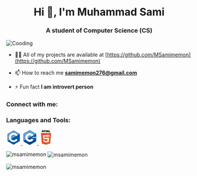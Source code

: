 <h1 align="center">Hi 👋, I'm Muhammad Sami</h1>
<h3 align="center">A student of Computer Science (CS)</h3>

<p align="left"> <img src="[https://komarev.com/ghpvc/?username=msamimemon&label=Profile%20views&color=0e75b6&style=flat](https://media4.giphy.com/media/v1.Y2lkPTc5MGI3NjExa3RpY2diaDY5emFwMHFsa2l4OGhoMjdkNXIxYzk0eHJmbDdjOTVuaCZlcD12MV9pbnRlcm5hbF9naWZfYnlfaWQmY3Q9Zw/qgQUggAC3Pfv687qPC/giphy.gif)" alt="Cooding" /> </p>

- 👨‍💻 All of my projects are available at [https://github.com/MSamimemon](https://github.com/MSamimemon)

- 📫 How to reach me **samimemon276@gmail.com**

- ⚡ Fun fact **I am introvert person**

<h3 align="left">Connect with me:</h3>
<p align="left">
</p>

<h3 align="left">Languages and Tools:</h3>
<p align="left"> <a href="https://www.cprogramming.com/" target="_blank" rel="noreferrer"> <img src="https://raw.githubusercontent.com/devicons/devicon/master/icons/c/c-original.svg" alt="c" width="40" height="40"/> </a> <a href="https://www.w3schools.com/cpp/" target="_blank" rel="noreferrer"> <img src="https://raw.githubusercontent.com/devicons/devicon/master/icons/cplusplus/cplusplus-original.svg" alt="cplusplus" width="40" height="40"/> </a> <a href="https://www.w3.org/html/" target="_blank" rel="noreferrer"> <img src="https://raw.githubusercontent.com/devicons/devicon/master/icons/html5/html5-original-wordmark.svg" alt="html5" width="40" height="40"/> </a> </p>

<p><img align="left" src="https://github-readme-stats.vercel.app/api/top-langs?username=msamimemon&show_icons=true&locale=en&layout=compact" alt="msamimemon" /></p>

<p>&nbsp;<img align="center" src="https://github-readme-stats.vercel.app/api?username=msamimemon&show_icons=true&locale=en" alt="msamimemon" /></p>

<p><img align="center" src="https://github-readme-streak-stats.herokuapp.com/?user=msamimemon&" alt="msamimemon" /></p>
